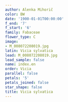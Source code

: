 ```yaml
---
author: Alenka Mihorič
color: BW
date: '1900-01-01T00:00:00'
f_end: '7'
f_start: '6'
family: Fabaceae
flower_type: C
image:
- M_008072208019.jpg
latin: Vicia sylvatica
lead: M_008072208019.jpg
lead_sample: false
name: index.en
order: Vicia
parallel: false
petals: '5'
petals_joined: false
star_shape: false
title: Vicia sylvatica
---
```

